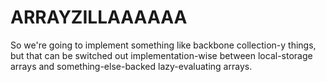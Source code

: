 # ARRAYZILLAAAAAA

So we're going to implement something like backbone collection-y things, but
that can be switched out implementation-wise between local-storage arrays and
something-else-backed lazy-evaluating arrays.
